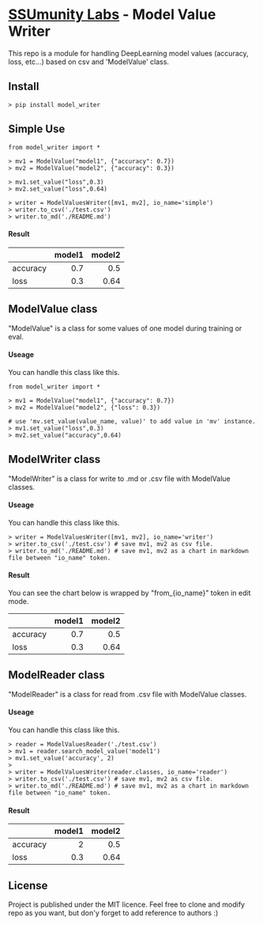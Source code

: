 # [SSUmunity Labs](https://www.facebook.com/ai.ssumunity) - Model Value Writer

This repo is a module for handling DeepLearning model values
(accuracy, loss, etc...) based on csv and 'ModelValue' class.

## Install
~~~
> pip install model_writer
~~~

## Simple Use
~~~
from model_writer import *

> mv1 = ModelValue("model1", {"accuracy": 0.7})
> mv2 = ModelValue("model2", {"accuracy": 0.3})

> mv1.set_value("loss",0.3)
> mv2.set_value("loss",0.64)

> writer = ModelValuesWriter([mv1, mv2], io_name='simple')
> writer.to_csv('./test.csv')
> writer.to_md('./README.md')
~~~
#### Result
[](from_simple)

|          |   model1 |   model2 |
|:---------|---------:|---------:|
| accuracy |      0.7 |     0.5  |
| loss     |      0.3 |     0.64 |
[](from_simple)


## ModelValue class
"ModelValue" is a class for some values of one model during training or eval.

#### Useage
You can handle this class like this.
~~~
from model_writer import *

> mv1 = ModelValue("model1", {"accuracy": 0.7})
> mv2 = ModelValue("model2", {"loss": 0.3})

# use 'mv.set_value(value_name, value)' to add value in 'mv' instance.
> mv1.set_value("loss",0.3)
> mv2.set_value("accuracy",0.64)
~~~

## ModelWriter class
"ModelWriter" is a class for write to .md or .csv file with ModelValue classes.

#### Useage
You can handle this class like this.
~~~
> writer = ModelValuesWriter([mv1, mv2], io_name='writer')
> writer.to_csv('./test.csv') # save mv1, mv2 as csv file.
> writer.to_md('./README.md') # save mv1, mv2 as a chart in markdown file between "io_name" token.
~~~

#### Result
You can see the chart below is wrapped by "from_{io_name}" token in edit mode.

[](from_writer)

|          |   model1 |   model2 |
|:---------|---------:|---------:|
| accuracy |      0.7 |     0.5  |
| loss     |      0.3 |     0.64 |
[](from_writer)

## ModelReader class
"ModelReader" is a class for read from .csv file with ModelValue classes.

#### Useage
You can handle this class like this.
~~~
> reader = ModelValuesReader('./test.csv')
> mv1 = reader.search_model_value('model1')
> mv1.set_value('accuracy', 2)
>
> writer = ModelValuesWriter(reader.classes, io_name='reader')
> writer.to_csv('./test.csv') # save mv1, mv2 as csv file.
> writer.to_md('./README.md') # save mv1, mv2 as a chart in markdown file between "io_name" token.
~~~

#### Result
[](from_reader)

|          |   model1 |   model2 |
|:---------|---------:|---------:|
| accuracy |      2   |     0.5  |
| loss     |      0.3 |     0.64 |
[](from_reader)

## License
Project is published under the MIT licence. Feel free to clone and modify repo as you want, but don'y forget to add reference to authors :)

